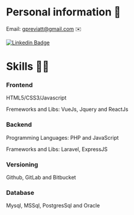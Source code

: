 # Personal information 👨

Email: gpreviatt@gmail.com ✉️

[![Linkedin Badge](https://img.shields.io/badge/-LinkedIn-blue?style=flat-square&logo=Linkedin&logoColor=white&link=https://www.linkedin.com/in/felipefialho)](https://www.linkedin.com/in/giovanni-b-previatti-32227011a)


# Skills 👨‍💻

### Frontend

HTML5/CSS3/Javascript

Fremeworks and Libs: VueJs, Jquery and ReactJs

### Backend

Programming Languages: PHP and JavaScript

Frameworks and Libs: Laravel, ExpressJS

### Versioning

Github, GitLab and Bitbucket

### Database

Mysql, MSSql, PostgresSql and Oracle
